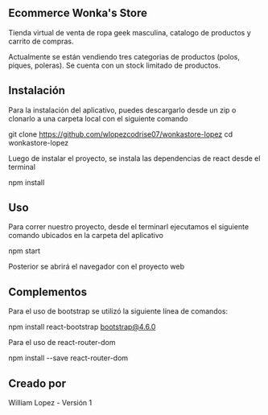 ## Ecommerce Wonka's Store

Tienda virtual de venta de ropa geek masculina, catalogo de productos y carrito de compras.

Actualmente se están vendiendo tres categorias de productos (polos, piques, poleras). Se cuenta con un stock limitado de productos.


## Instalación

Para la instalación del aplicativo, puedes descargarlo desde un zip o clonarlo a una carpeta local con el siguiente comando

git clone https://github.com/wlopezcodrise07/wonkastore-lopez
cd wonkastore-lopez

Luego de instalar el proyecto, se instala las dependencias de react desde el terminal

npm install


## Uso
Para correr nuestro proyecto, desde el terminarl ejecutamos el siguiente comando ubicados en la carpeta del aplicativo

npm start

Posterior se abrirá el navegador con el proyecto web

## Complementos

Para el uso de bootstrap se utilizó la siguiente línea de comandos:

npm install react-bootstrap bootstrap@4.6.0

Para el uso de react-router-dom

npm install --save react-router-dom


## Creado por 
William Lopez - Versión 1

